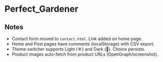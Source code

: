 # Perfect_Gardener

## Notes
- Contact form moved to `contact.html`. Link added on home page.
- Home and Post pages have comments (localStorage) with CSV export.
- Theme switcher supports Light (☀️) and Dark (🌙). Choice persists.
- Product images auto-fetch from product URLs (OpenGraph/screenshot).